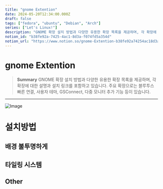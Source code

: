 ```yaml
---
title: "gnome Extention"
date: 2024-05-20T12:34:00.000Z
draft: false
tags: ["fedora", "ubuntu", "Debian", "Arch"]
series: ["Let's Linux!"]
description: "GNOME 확장 설치 방법과 다양한 유용한 확장 목록을 제공하며, 각 확장에 대한 설명과 설치 링크를 포함하고 있습니다. 주요 확장으로는 블루투스 빠른 연결, 사용자 테마, GSConnect, 다중 모니터 추가 기능 등이 있습니다."
notion_id: "b38fe92a-7425-4ac1-8d3a-f074fd5a354d"
notion_url: "https://www.notion.so/gnome-Extention-b38fe92a74254ac18d3af074fd5a354d"
---
```


# gnome Extention

> **Summary**
> GNOME 확장 설치 방법과 다양한 유용한 확장 목록을 제공하며, 각 확장에 대한 설명과 설치 링크를 포함하고 있습니다. 주요 확장으로는 블루투스 빠른 연결, 사용자 테마, GSConnect, 다중 모니터 추가 기능 등이 있습니다.

---

![Image](https://prod-files-secure.s3.us-west-2.amazonaws.com/09ccd4d5-876c-4bba-bbdf-cc77a0a11257/e34802ed-7da8-4d93-a1a0-c5b33cb74566/Untitled.png?X-Amz-Algorithm=AWS4-HMAC-SHA256&X-Amz-Content-Sha256=UNSIGNED-PAYLOAD&X-Amz-Credential=ASIAZI2LB466UWZBPTIF%2F20250724%2Fus-west-2%2Fs3%2Faws4_request&X-Amz-Date=20250724T115720Z&X-Amz-Expires=3600&X-Amz-Security-Token=IQoJb3JpZ2luX2VjEAMaCXVzLXdlc3QtMiJHMEUCIC6aHhOzltaB8CR4UqcJKhQKGfrbgnVxIiBOvTCScC7xAiEA9F57NhaPyu%2B%2F5QA4eROYTu6hmXJYTul152OVg9zZ6v4q%2FwMILBAAGgw2Mzc0MjMxODM4MDUiDDtQfVWsAm%2BfYR%2FzEyrcA9l8wgqJIMkQjLPHZj29%2BaMLnmCwfSaR3UWY8Yy%2BjgeXSEz%2Bw57C37RAH%2FCweUqHNCIemr%2BC0W3a05EOAY%2F9WAoh1wu42pjiL43ubIS9mPffXVQI03nE4xrzc8p%2Ffc4EJDDuZxYsfO2PMh%2FvZ%2FretP95ypTjc0tNl5AkjVnYpwzTGjB114iAOtU5%2BBVJ7Pxg%2FWd4lx66KkpFAne%2FIWFwcRDs2YQyja4u%2BQgmJGs91yqfUzwdjFXpxEGhmX14bp7md1B9vQKINkwn5lmsSN2dc7UqYldz6lpLNnCfhxSgFZQ9vO6Blw8ZvLhQPeqJhuuyjI%2B7WicwlJdSp9e5pPdVkvhqEjaCk6NSH8YQhO%2FznkRG3D5%2FoPQr6fW4yhnUu0Nvy9DHWswEYdgTkvCXNlggA%2BSLLcDKd9wa9fL1mzpF%2F5XrGFmvzD9Fv0%2FUVSjVB1qHSuTACuCm0GRxyM%2FB92PMF1oYhQf92amxuqd5k6rBWhdi4FQZpdcli75D3N1S8Qn781d04MxMpTWc%2FlHY62TIOFkweHeIercYGttAuUFtJsH%2FoxmFBN1nYOb%2B99Oey9sSq2lt5xH05k7eT9XKX3opQcfvO34LyQx3S0SQi2AdTxuvaNySDywujv%2FacK6%2FMKKbiMQGOqUBNR9MNuCySGTwEzwmk24LweZFBqZVkWXtmZeP0NgPO%2Fh9F0oniL%2FTOvRbjVPfcAXwzPorcDHaVe7o49YI5yUqkxwPLsdOA5%2B5wgPf1bydE7P9lzmixyf4HSWGubBi%2B0D8puSy%2FOOkswT0lWlK3RwBLg1ruT2861S7n%2BTzAC6AaoFWqoK5ErSNXQp0c8IzfOGI1eL0Jv79JNQvFz2ixVc%2B1UKYqBeq&X-Amz-Signature=a3dec57773d63e59508630edf3419e971e8ab13e73c595a8eb7a868ca90d9be4&X-Amz-SignedHeaders=host&x-amz-checksum-mode=ENABLED&x-id=GetObject)

# 설치방법

## 배경 불투명하게

## 타일링 시스템

## Other

